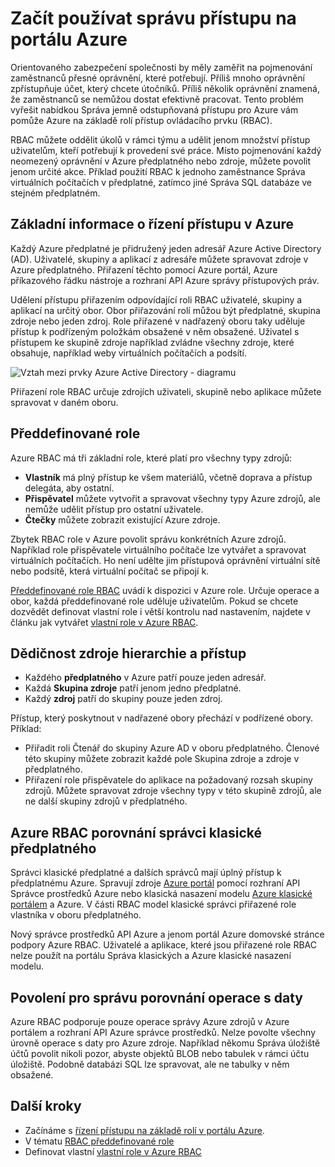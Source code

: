 <properties
    pageTitle="Řízení přístupu na základě rolí | Microsoft Azure"
    description="Začínáme v části Správa přístupu k ovládacímu prvku Azure přístupu na základě rolí v portálu Azure. Přiřazení rolí umožňuje udělit oprávnění v adresáři."
    services="active-directory"
    documentationCenter=""
    authors="kgremban"
    manager="femila"
    editor=""/>

<tags
    ms.service="active-directory"
    ms.devlang="na"
    ms.topic="article"
    ms.tgt_pltfrm="na"
    ms.workload="identity"
    ms.date="08/03/2016"
    ms.author="kgremban"/>

# <a name="get-started-with-access-management-in-the-azure-portal"></a>Začít používat správu přístupu na portálu Azure

Orientovaného zabezpečení společnosti by měly zaměřit na pojmenování zaměstnanců přesné oprávnění, které potřebují. Příliš mnoho oprávnění zpřístupňuje účet, který chcete útočníků. Příliš několik oprávnění znamená, že zaměstnanců se nemůžou dostat efektivně pracovat. Tento problém vyřešit nabídkou Správa jemně odstupňovaná přístupu pro Azure vám pomůže Azure na základě rolí přístup ovládacího prvku (RBAC).

RBAC můžete oddělit úkolů v rámci týmu a udělit jenom množství přístup uživatelům, kteří potřebují k provedení své práce. Místo pojmenování každý neomezený oprávnění v Azure předplatného nebo zdroje, můžete povolit jenom určité akce. Příklad použití RBAC k jednoho zaměstnance Správa virtuálních počítačích v předplatné, zatímco jiné Správa SQL databáze ve stejném předplatném.

## <a name="basics-of-access-management-in-azure"></a>Základní informace o řízení přístupu v Azure
Každý Azure předplatné je přidružený jeden adresář Azure Active Directory (AD). Uživatelé, skupiny a aplikací z adresáře můžete spravovat zdroje v Azure předplatného. Přiřazení těchto pomocí Azure portál, Azure příkazového řádku nástroje a rozhraní API Azure správy přístupových práv.

Udělení přístupu přiřazením odpovídající roli RBAC uživatelé, skupiny a aplikací na určitý obor. Obor přiřazování rolí můžou být předplatné, skupina zdroje nebo jeden zdroj. Role přiřazené v nadřazený oboru taky uděluje přístup k podřízeným položkám obsažené v něm obsažené. Uživatel s přístupem ke skupině zdroje například zvládne všechny zdroje, které obsahuje, například weby virtuálních počítačích a podsítí.

![Vztah mezi prvky Azure Active Directory - diagramu](./media/role-based-access-control-what-is/rbac_aad.png)

Přiřazení role RBAC určuje zdrojích uživateli, skupině nebo aplikace můžete spravovat v daném oboru.

## <a name="built-in-roles"></a>Předdefinované role
Azure RBAC má tři základní role, které platí pro všechny typy zdrojů:

- **Vlastník** má plný přístup ke všem materiálů, včetně doprava a přístup delegáta, aby ostatní.
- **Přispěvatel** můžete vytvořit a spravovat všechny typy Azure zdrojů, ale nemůže udělit přístup pro ostatní uživatele.
- **Čtečky** můžete zobrazit existující Azure zdroje.

Zbytek RBAC role v Azure povolit správu konkrétních Azure zdrojů. Například role přispěvatele virtuálního počítače lze vytvářet a spravovat virtuálních počítačích. Ho není udělte jim přístupová oprávnění virtuální sítě nebo podsítě, která virtuální počítač se připojí k.

[Předdefinované role RBAC](role-based-access-built-in-roles.md) uvádí k dispozici v Azure role. Určuje operace a obor, každá předdefinované role uděluje uživatelům. Pokud se chcete dozvědět definovat vlastní role i větší kontrolu nad nastavením, najdete v článku jak vytvářet [vlastní role v Azure RBAC](role-based-access-control-custom-roles.md).

## <a name="resource-hierarchy-and-access-inheritance"></a>Dědičnost zdroje hierarchie a přístup
- Každého **předplatného** v Azure patří pouze jeden adresář.
- Každá **Skupina zdroje** patří jenom jedno předplatné.
- Každý **zdroj** patří do skupiny pouze jeden zdroj.

Přístup, který poskytnout v nadřazené obory přechází v podřízené obory. Příklad:

- Přiřadit roli Čtenář do skupiny Azure AD v oboru předplatného. Členové této skupiny můžete zobrazit každé pole Skupina zdroje a zdroje v předplatného.
- Přiřazení role přispěvatele do aplikace na požadovaný rozsah skupiny zdrojů. Můžete spravovat zdroje všechny typy v této skupině zdrojů, ale ne další skupiny zdrojů v předplatného.

## <a name="azure-rbac-vs-classic-subscription-administrators"></a>Azure RBAC porovnání správci klasické předplatného
Správci klasické předplatné a dalších správců mají úplný přístup k předplatnému Azure. Spravují zdroje [Azure portál](https://portal.azure.com) pomocí rozhraní API Správce prostředků Azure nebo klasická nasazení modelu [Azure klasické portálem](https://manage.windowsazure.com) a Azure. V části RBAC model klasické správci přiřazené role vlastníka v oboru předplatného.

Nový správce prostředků API Azure a jenom portál Azure domovské stránce podpory Azure RBAC. Uživatelé a aplikace, které jsou přiřazené role RBAC nelze použít na portálu Správa klasických a Azure klasické nasazení modelu.

## <a name="authorization-for-management-vs-data-operations"></a>Povolení pro správu porovnání operace s daty
Azure RBAC podporuje pouze operace správy Azure zdrojů v Azure portálem a rozhraní API Azure správce prostředků. Nelze povolte všechny úrovně operace s daty pro Azure zdroje. Například někomu Správa úložiště účtů povolit nikoli pozor, abyste objektů BLOB nebo tabulek v rámci účtu úložiště. Podobně databázi SQL lze spravovat, ale ne tabulky v něm obsažené.

## <a name="next-steps"></a>Další kroky
- Začínáme s [řízení přístupu na základě rolí v portálu Azure](role-based-access-control-configure.md).
- V tématu [RBAC předdefinované role](role-based-access-built-in-roles.md)
- Definovat vlastní [vlastní role v Azure RBAC](role-based-access-control-custom-roles.md)
